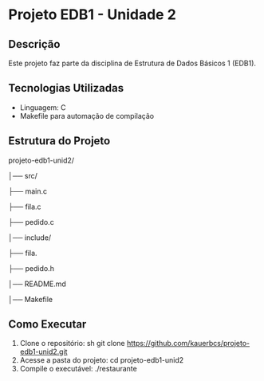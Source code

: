 # Projeto EDB1 - Unidade 2

## Descrição
Este projeto faz parte da disciplina de Estrutura de Dados Básicos 1 (EDB1).

## Tecnologias Utilizadas
- Linguagem: C
- Makefile para automação de compilação

## Estrutura do Projeto
projeto-edb1-unid2/

│── src/

   ├── main.c
   
   ├── fila.c
   
   ├── pedido.c

│── include/

   ├── fila.

   ├── pedido.h

│── README.md

│── Makefile


## Como Executar
1. Clone o repositório:
   sh
   git clone https://github.com/kauerbcs/projeto-edb1-unid2.git
2. Acesse a pasta do projeto:
  cd projeto-edb1-unid2
3. Compile o executável:
  ./restaurante
